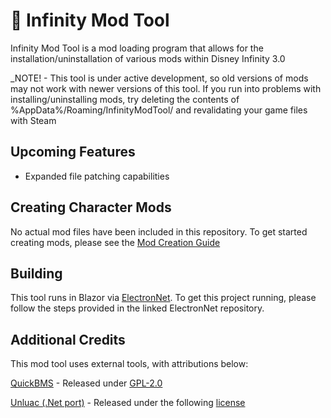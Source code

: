 # :wrench: Infinity Mod Tool

Infinity Mod Tool is a mod loading program that allows for the installation/uninstallation of various mods within Disney Infinity 3.0

_NOTE! - This tool is under active development, so old versions of mods may not work with newer versions of this tool. If you run into problems with installing/uninstalling mods, try deleting the contents of %AppData%/Roaming/InfinityModTool/ and revalidating your game files with Steam

## Upcoming Features

- Expanded file patching capabilities

## Creating Character Mods

No actual mod files have been included in this repository. To get started creating mods, please see the [Mod Creation Guide](https://docs.google.com/document/d/1NDRl5dHAM_ZC_36H7PJqOnvnl6ThNlqaFyhZGWgxkhY/edit?usp=sharing)

## Building

This tool runs in Blazor via [ElectronNet](https://github.com/ElectronNET/Electro.NET). To get this project running, please follow the steps provided in the linked ElectronNet repository.

## Additional Credits
This mod tool uses external tools, with attributions below:

[QuickBMS](https://aluigi.altervista.org/quickbms.htm) - Released under [GPL-2.0](http://www.gnu.org/licenses/old-licenses/gpl-2.0.txt)

[Unluac (.Net port)](https://github.com/HansWessels/unluac) - Released under the following [license](https://github.com/dasorik/infinity-mod-tool/blob/master/InfinityModTool/Lib/UnluacNet/UnluacNet-LICENSE.txt)
